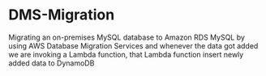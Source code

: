 # DMS-Migration

Migrating an on-premises MySQL database to Amazon RDS MySQL by using AWS Database Migration Services and whenever the data got added we are invoking a Lambda function, that Lambda function insert newly added data to DynamoDB
